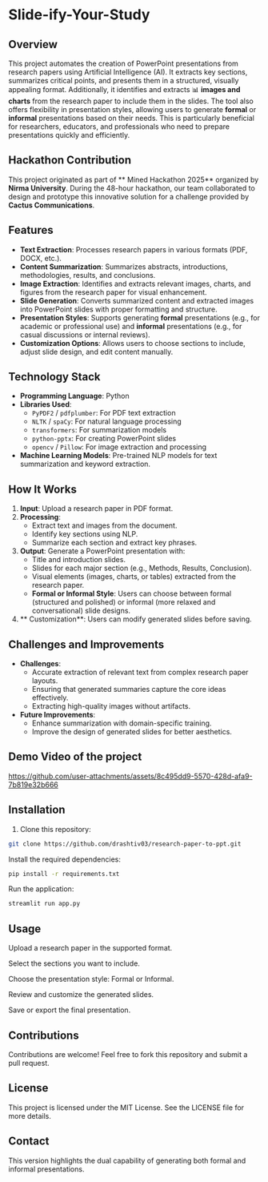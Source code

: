 # Slide-ify-Your-Study

## Overview
This project automates the creation of PowerPoint presentations from research papers using Artificial Intelligence (AI). It extracts key sections, summarizes critical points, and presents them in a structured, visually appealing format. Additionally, it identifies and extracts 📊 **images and charts** from the research paper to include them in the slides. The tool also offers flexibility in presentation styles, allowing users to generate **formal** or **informal** presentations based on their needs. This is particularly beneficial for researchers, educators, and professionals who need to prepare presentations quickly and efficiently.

## Hackathon Contribution
This project originated as part of ** Mined Hackathon 2025** organized by **Nirma University**. During the 48-hour hackathon, our team collaborated to design and prototype this innovative solution for a challenge provided by **Cactus Communications**.

##  Features
- **Text Extraction**: Processes research papers in various formats (PDF, DOCX, etc.).
- **Content Summarization**: Summarizes abstracts, introductions, methodologies, results, and conclusions.
- **Image Extraction**: Identifies and extracts relevant images, charts, and figures from the research paper for visual enhancement.
- **Slide Generation**: Converts summarized content and extracted images into PowerPoint slides with proper formatting and structure.
- **Presentation Styles**: Supports generating **formal** presentations (e.g., for academic or professional use) and **informal** presentations (e.g., for casual discussions or internal reviews).
- **Customization Options**: Allows users to choose sections to include, adjust slide design, and edit content manually.

## Technology Stack
- **Programming Language**: Python
- **Libraries Used**:
  - `PyPDF2` / `pdfplumber`: For PDF text extraction
  - `NLTK` / `spaCy`: For natural language processing
  - `transformers`: For summarization models
  -  `python-pptx`: For creating PowerPoint slides
  - `opencv` / `Pillow`: For image extraction and processing
- **Machine Learning Models**: Pre-trained NLP models for text summarization and keyword extraction.

## How It Works
1. **Input**: Upload a research paper in PDF format.
2. **Processing**:
   - Extract text and images from the document.
   - Identify key sections using NLP.
   - Summarize each section and extract key phrases.
3. **Output**: Generate a PowerPoint presentation with:
   - Title and introduction slides.
   - Slides for each major section (e.g., Methods, Results, Conclusion).
   - Visual elements (images, charts, or tables) extracted from the research paper.
   -  **Formal or Informal Style**: Users can choose between formal (structured and polished) or informal (more relaxed and conversational) slide designs.
4. ** Customization**: Users can modify generated slides before saving.

##  Challenges and Improvements
- **Challenges**:
  - Accurate extraction of relevant text from complex research paper layouts.
  - Ensuring that generated summaries capture the core ideas effectively.
  - Extracting high-quality images without artifacts.
- **Future Improvements**:
  - Enhance summarization with domain-specific training.
  - Improve the design of generated slides for better aesthetics.

## Demo Video of the project
https://github.com/user-attachments/assets/8c495dd9-5570-428d-afa9-7b819e32b666

## Installation
1. Clone this repository:
```bash
git clone https://github.com/drashtiv03/research-paper-to-ppt.git
```
Install the required dependencies:
 ```bash
pip install -r requirements.txt
```

Run the application:
 ```bash
streamlit run app.py
```

## Usage
Upload a research paper in the supported format.

Select the sections you want to include.

Choose the presentation style: Formal or Informal.

Review and customize the generated slides.

Save or export the final presentation.

## Contributions
Contributions are welcome! Feel free to fork this repository and submit a pull request.

## License
This project is licensed under the MIT License. See the LICENSE file for more details.

## Contact
This version highlights the dual capability of generating both formal and informal presentations.
